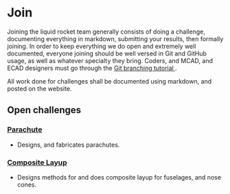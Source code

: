 # Join

Joining the liquid rocket team generally consists of doing a challenge, documenting everything in markdown, submitting your results, then formally joining. In order to keep everything we do open and extremely well documented, everyone joining should be well versed in Git and GitHub usage, as well as whatever specialty they bring. Coders, and MCAD, and ECAD designers must go through the [Git branching tutorial ](https://learngitbranching.js.org/).


All work done for challenges shall be documented using markdown, and posted on the website. 

## Open challenges

### [Parachute](challenges/parachute.md)

- Designs, and fabricates parachutes.

### [Composite Layup](challenges/compositelayup.md)

- Designs methods for and does composite layup for fuselages, and nose cones. 